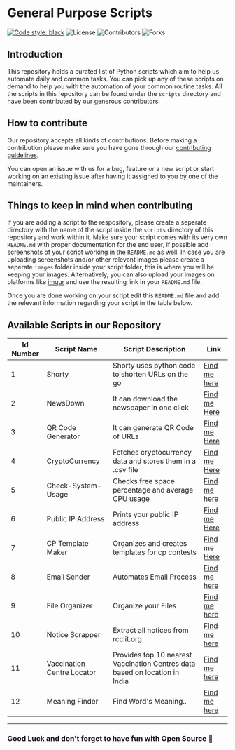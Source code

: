 # General Purpose Scripts
[![Code style: black](https://img.shields.io/badge/code%20style-black-000000.svg?style=plasitc)](https://github.com/psf/black)
![License](https://img.shields.io/github/license/GDSC-RCCIIT/General-Purpose-Scripts?color=blue&style=plasitc)
![Contributors](https://img.shields.io/github/contributors/GDSC-RCCIIT/General-Purpose-Scripts?color=darkgreen&style=plasitc)
![Forks](https://img.shields.io/github/forks/GDSC-RCCIIT/General-Purpose-Scripts?color=purple&style=plasitc)


## Introduction

This repository holds a curated list of Python scripts which aim to help us automate daily and common tasks. You can pick up any of these scripts on demand to help you with the automation of your common routine tasks. All the scripts in this repository can be found under the `scripts` directory and have been contributed by our generous contributors.


## How to contribute
Our repository accepts all kinds of contributions. Before making a contribution please make sure you have gone through our [contributing guidelines](https://github.com/GDSC-RCCIIT/General-Purpose-Scripts/blob/main/.github/CONTRIBUTING.md). 

You can open an issue with us for a bug, feature or a new script or start working on an existing issue after having it assigned to you by one of the maintainers.


## Things to keep in mind when contributing
If you are adding a script to the respository, please create a seperate directory with the name of the script inside the `scripts` directory of this repository and work within it. Make sure your script comes with its very own `README.md` with proper documentation for the end user, if possible add screenshots of your script working in the `README.md` as well. In case you are uploading screenshots and/or other relevant images please create a seperate `images` folder inside your script folder, this is where you will be keeping your images. Alternatively, you can also upload your images on platforms like [imgur](https://imgur.com/) and use the resulting link in your `README.md` file.

Once you are done working on your script edit this `README.md` file and add the relevant information regarding your script in the table below.


## Available Scripts in our Repository
| Id Number | Script Name | Script Description                                | Link                                                                                              |
| --------- | ----------- | ------------------------------------------------- | ------------------------------------------------------------------------------------------------- |
| 1         | Shorty      | Shorty uses python code to shorten URLs on the go | [Find me here](https://github.com/GDSC-RCCIIT/General-Purpose-Scripts/tree/main/scripts/Shorty)   |
| 2         | NewsDown    | It can download the newspaper in one click        | [Find me Here](https://github.com/GDSC-RCCIIT/General-Purpose-Scripts/tree/main/scripts/NewsDown) |
| 3         | QR Code Generator    | It can generate QR Code of URLs        | [Find me Here](https://github.com/GDSC-RCCIIT/General-Purpose-Scripts/tree/main/scripts/QR%20Code%20Generator) |
| 4         | CryptoCurrency       | Fetches cryptocurrency data and stores them in a .csv file | [Find me Here](https://github.com/GDSC-RCCIIT/General-Purpose-Scripts/tree/main/scripts/CryptoCurrency) |
| 5         | Check-System-Usage   | Checks free space percentage and average CPU usage | [Find me here](https://github.com/GDSC-RCCIIT/General-Purpose-Scripts/tree/main/scripts/Check-System-Usage) |
| 6         | Public IP Address       | Prints your public IP address | [Find me Here](https://github.com/GDSC-RCCIIT/General-Purpose-Scripts/tree/publicIP/scripts/Public%20IP%20Address)
| 7         | CP Template Maker       | Organizes and creates templates for cp contests| [Find me Here](https://github.com/GDSC-RCCIIT/General-Purpose-Scripts/tree/main/scripts/CpTemplate)
| 8         | Email Sender      | Automates Email Process | [Find me here](https://github.com/GDSC-RCCIIT/General-Purpose-Scripts/tree/main/scripts/Email-Sender)   |
| 9         | File Organizer      | Organize your Files | [Find me here](https://github.com/GDSC-RCCIIT/General-Purpose-Scripts/tree/main/scripts/File%20Organizer)   |
| 10         | Notice Scrapper     | Extract all notices from rcciit.org | [Find me here](https://github.com/GDSC-RCCIIT/General-Purpose-Scripts/tree/main/scripts/NoticeScrapper)   |
| 11         | Vaccination Centre Locator   | Provides top 10 nearest Vaccination Centres data based on location in India | [Find me here](https://github.com/GDSC-RCCIIT/General-Purpose-Scripts/tree/main/scripts/Vaccination-Centre-Locator)   |
| 12         | Meaning Finder   | Find Word's Meaning.. | [Find me here](https://github.com/GDSC-RCCIIT/General-Purpose-Scripts/tree/main/scripts/Meaning%20Finder)   |
----------------------
### Good Luck and don't forget to have fun with Open Source 🚀
